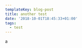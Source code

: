 ```yaml
---
templateKey: blog-post
title: another test
date: '2018-10-01T18:45:33+01:00'
tags:
  - test
---
```

a
